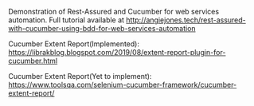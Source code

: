 Demonstration of Rest-Assured and Cucumber for web services automation. Full tutorial available at http://angiejones.tech/rest-assured-with-cucumber-using-bdd-for-web-services-automation

Cucumber Extent Report(Implemented): https://librakblog.blogspot.com/2019/08/extent-report-plugin-for-cucumber.html

Cucumber Extent Report(Yet to implement): https://www.toolsqa.com/selenium-cucumber-framework/cucumber-extent-report/
